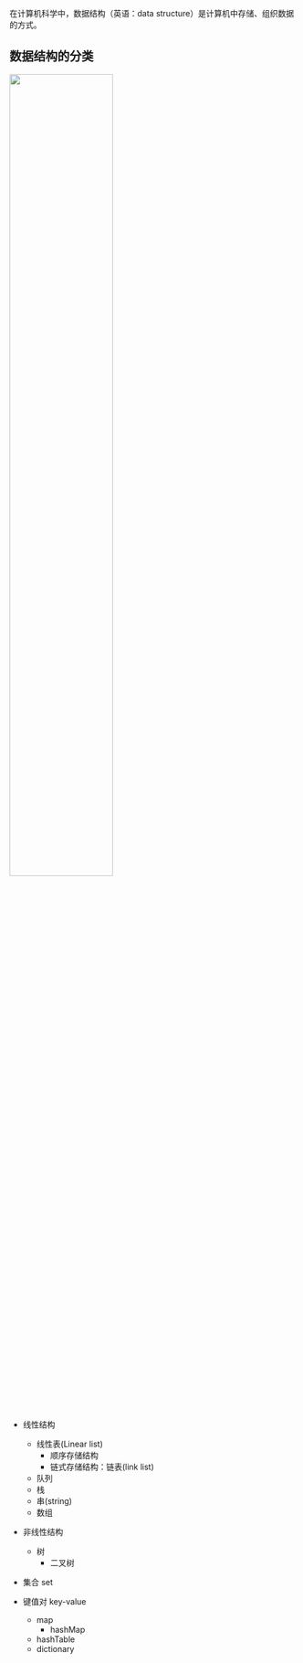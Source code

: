在计算机科学中，数据结构（英语：data structure）是计算机中存储、组织数据的方式。

## 数据结构的分类
<img src="/img/dt.png" width = "60%" height = "60%" align=center />     

- 线性结构  
   - 线性表(Linear list)
      - 顺序存储结构
      - 链式存储结构：链表(link list)
   - 队列  
   - 栈  
   - 串(string)
   - 数组  
- 非线性结构  
   - 树   
      - 二叉树  

- 集合 set  
- 键值对 key-value  
   - map 
      - hashMap    
   - hashTable  
   - dictionary  
